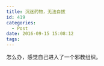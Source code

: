 ```yaml
---
title: 沉迷药物，无法自拔
id: 419
categories:
  - Post
date: 2016-09-15 15:08:12
tags:
---
```


怎么办，感觉自己进入了一个邪教组织。